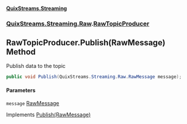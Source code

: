 #### [QuixStreams.Streaming](index.md 'index')
### [QuixStreams.Streaming.Raw](QuixStreams.Streaming.Raw.md 'QuixStreams.Streaming.Raw').[RawTopicProducer](RawTopicProducer.md 'QuixStreams.Streaming.Raw.RawTopicProducer')

## RawTopicProducer.Publish(RawMessage) Method

Publish data to the topic

```csharp
public void Publish(QuixStreams.Streaming.Raw.RawMessage message);
```
#### Parameters

<a name='QuixStreams.Streaming.Raw.RawTopicProducer.Publish(QuixStreams.Streaming.Raw.RawMessage).message'></a>

`message` [RawMessage](RawMessage.md 'QuixStreams.Streaming.Raw.RawMessage')

Implements [Publish(RawMessage)](IRawTopicProducer.Publish(RawMessage).md 'QuixStreams.Streaming.Raw.IRawTopicProducer.Publish(QuixStreams.Streaming.Raw.RawMessage)')